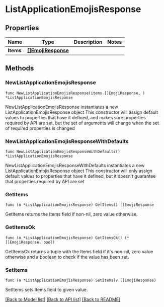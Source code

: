 # ListApplicationEmojisResponse

## Properties

Name | Type | Description | Notes
------------ | ------------- | ------------- | -------------
**Items** | [**[]EmojiResponse**](EmojiResponse.md) |  | 

## Methods

### NewListApplicationEmojisResponse

`func NewListApplicationEmojisResponse(items []EmojiResponse, ) *ListApplicationEmojisResponse`

NewListApplicationEmojisResponse instantiates a new ListApplicationEmojisResponse object
This constructor will assign default values to properties that have it defined,
and makes sure properties required by API are set, but the set of arguments
will change when the set of required properties is changed

### NewListApplicationEmojisResponseWithDefaults

`func NewListApplicationEmojisResponseWithDefaults() *ListApplicationEmojisResponse`

NewListApplicationEmojisResponseWithDefaults instantiates a new ListApplicationEmojisResponse object
This constructor will only assign default values to properties that have it defined,
but it doesn't guarantee that properties required by API are set

### GetItems

`func (o *ListApplicationEmojisResponse) GetItems() []EmojiResponse`

GetItems returns the Items field if non-nil, zero value otherwise.

### GetItemsOk

`func (o *ListApplicationEmojisResponse) GetItemsOk() (*[]EmojiResponse, bool)`

GetItemsOk returns a tuple with the Items field if it's non-nil, zero value otherwise
and a boolean to check if the value has been set.

### SetItems

`func (o *ListApplicationEmojisResponse) SetItems(v []EmojiResponse)`

SetItems sets Items field to given value.



[[Back to Model list]](../README.md#documentation-for-models) [[Back to API list]](../README.md#documentation-for-api-endpoints) [[Back to README]](../README.md)


